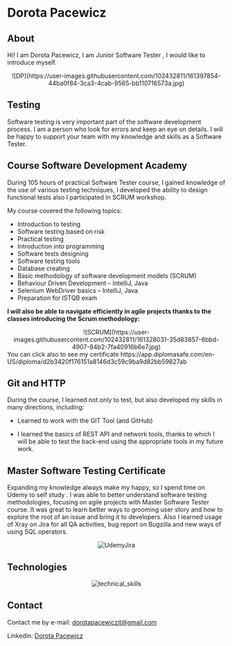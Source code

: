 # Dorota Pacewicz

## About
Hi! I am Dorota Pacewicz, I am Junior Software Tester , I would like to introduce myself.
<center>
 ![DP](https://user-images.githubusercontent.com/102432811/161397854-44ba0f84-3ca3-4cab-9565-bb110716573a.jpg)


</center>

## Testing
Software testing is very important part of the software development process.  I am a person who look for errors and keep an eye on details. I will be happy to support your team with my knowledge and skills as a Software Tester.

## Course Software Development Academy
During 105 hours of practical Software Tester course, I gained knowledge of the use of various testing techniques, I developed the ability to design functional tests also I participated in SCRUM workshop.


My course covered the following topics:
* Introduction to testing                 
* Software testing based on risk   
* Practical testing
* Introduction into programming 	
* Software tests designing 
* Software testing tools    
* Database creating
* Basic methodology of software development models (SCRUM)
* Behaviour Driven Development – IntelliJ, Java
* Selenium WebDriver basics – IntelliJ, Java
* Preparation for ISTQB exam 


**I will also be able to navigate efficiently in agile projects thanks to the classes introducing the Scrum methodology:**

<center>
![SCRUM](https://user-images.githubusercontent.com/102432811/161328031-35d83857-6bbd-4907-84b2-7fa40916b6e7.jpg)

</center>
You can click also to see my certificate 
https://app.diplomasafe.com/en-US/diploma/d2b3420f176151a8146d3c59c9ba9d82bb59827ab

## Git and HTTP

During the course, I learned not only to test, but also developed my skills in many directions, including:

* Learned to work with the GIT Tool (and GitHub)

* I learned the basics of REST API and network tools, thanks to which I will be able to test the back-end using the appropriate tools in my future work.

## Master Software Testing Certificate

Expanding my knowledge always make my happy, so I spend time on Udemy to self study . I was able to better understand software testing methodologies, focusing on agile projects with Master Software Tester course. It was great to learn better ways to grooming user story and how to explore the root of an issue and bring it to developers.
Also I learned usage of Xray on Jira for all QA activities, bug report on Bugzilla and new ways of using SQL operators.

<center>

![UdemyJira](https://user-images.githubusercontent.com/102432811/161144708-ad75a711-25f5-406d-a12c-dd2c31f3df48.jpg)

</center>



## Technologies

<center>

![technical_skills](https://user-images.githubusercontent.com/102432811/161142080-a78a223c-d7b5-4d0c-942c-249992bcc287.jpg)
  

</center>



## Contact

Contact me by e-mail: dorotapacewiczit@gmail.com

Linkedin: [Dorota Pacewicz](http://www.linkedin.com)

